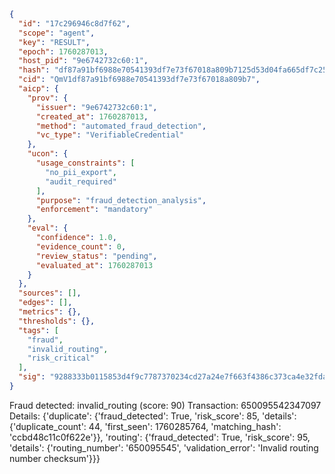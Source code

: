 ```json
{
  "id": "17c296946c8d7f62",
  "scope": "agent",
  "key": "RESULT",
  "epoch": 1760287013,
  "host_pid": "9e6742732c60:1",
  "hash": "df87a91bf6988e70541393df7e73f67018a809b7125d53d04fa665df7c256ed3",
  "cid": "QmV1df87a91bf6988e70541393df7e73f67018a809b7",
  "aicp": {
    "prov": {
      "issuer": "9e6742732c60:1",
      "created_at": 1760287013,
      "method": "automated_fraud_detection",
      "vc_type": "VerifiableCredential"
    },
    "ucon": {
      "usage_constraints": [
        "no_pii_export",
        "audit_required"
      ],
      "purpose": "fraud_detection_analysis",
      "enforcement": "mandatory"
    },
    "eval": {
      "confidence": 1.0,
      "evidence_count": 0,
      "review_status": "pending",
      "evaluated_at": 1760287013
    }
  },
  "sources": [],
  "edges": [],
  "metrics": {},
  "thresholds": {},
  "tags": [
    "fraud",
    "invalid_routing",
    "risk_critical"
  ],
  "sig": "9288333b0115853d4f9c7787370234cd27a24e7f663f4386c373ca4e32fdad59"
}
```

Fraud detected: invalid_routing (score: 90)
Transaction: 650095542347097
Details: {'duplicate': {'fraud_detected': True, 'risk_score': 85, 'details': {'duplicate_count': 44, 'first_seen': 1760285764, 'matching_hash': 'ccbd48c11c0f622e'}}, 'routing': {'fraud_detected': True, 'risk_score': 95, 'details': {'routing_number': '650095545', 'validation_error': 'Invalid routing number checksum'}}}
